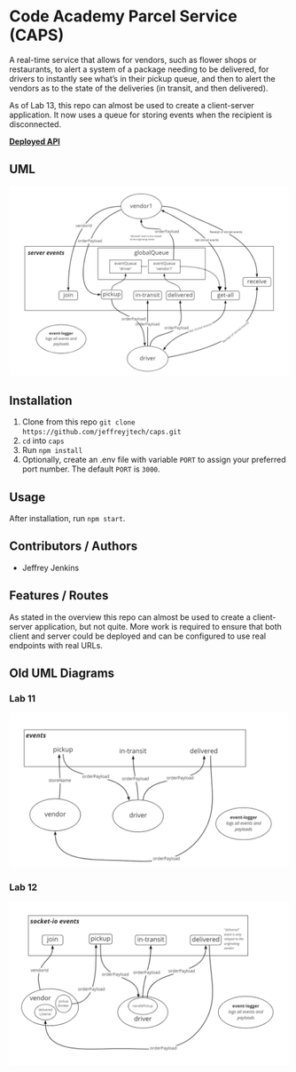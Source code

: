 # Code Academy Parcel Service (CAPS)

A real-time service that allows for vendors, such as flower shops or restaurants, to alert a system of a package needing to be delivered, for drivers to instantly see what’s in their pickup queue, and then to alert the vendors as to the state of the deliveries (in transit, and then delivered).

As of Lab 13, this repo can almost be used to create a client-server application. It now uses a queue for storing events when the recipient is disconnected.

[**Deployed API**](https://jjtech-caps.herokuapp.com/)

## UML

![Lab 13 UML diagram](./assets/lab-13-uml.jpg)

## Installation

1. Clone from this repo `git clone https://github.com/jeffreyjtech/caps.git`
2. `cd` into `caps`
3. Run `npm install`
4. Optionally, create an .env file with variable `PORT` to assign your preferred port number. The default `PORT` is `3000`.

## Usage

After installation, run `npm start`.

## Contributors / Authors

- Jeffrey Jenkins

## Features / Routes

As stated in the overview this repo can almost be used to create a client-server application, but not quite. More work is required to ensure that both client and server could be deployed and can be configured to use real endpoints with real URLs.

## Old UML Diagrams

### Lab 11

![Lab 11 UML diagram](./assets/lab-11-uml.jpg)

### Lab 12

![Lab 12 UML diagram](./assets/lab-12-uml.jpg)
